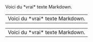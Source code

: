 <div markdown="1">
Voici du *vrai* texte Markdown.
</div>

<table>
<tr>
<td markdown="1">Voici du *vrai* texte Markdown.</td>
</tr>
</table>

<table>
<tr>
<td markdown="block">Voici du *vrai* texte Markdown.</td>
</tr>
</table>